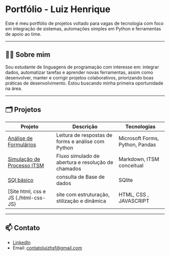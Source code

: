 
# Portfólio - Luiz Henrique 

Este é meu portfólio de projetos voltado para vagas de tecnologia com foco em integração de sistemas, automações simples em Python e ferramentas de apoio ao time.

---

## 🧑‍💻 Sobre mim

Sou estudante de linguagens de programação com interesse em: integrar dados, automatizar tarefas e aprender novas ferramentas, assim como desenvolver, manter e corrigir projetos colaborativos, priorizando boas práticas de desenvolvimento. Estou buscando minha primeira oportunidade na área.

---

## 🗂️ Projetos

| Projeto | Descrição | Tecnologias |
|--------|-----------|-------------|
| [Análise de Formulários](./microsoft-forms-python-analysis) | Leitura de respostas de forms e análise com Python | Microsoft Forms, Python, Pandas 
| [Simulação de Processo ITSM](./itsm-simulacao-processo) | Fluxo simulado de abertura e resolução de chamados | Markdown, ITSM conceitual 
| [SQl básico](./SQl-basico) | consulta de Base de dados | SQlite |
| [Site html, css e JS (./html-css-JS) | site com estruturação, stilização e dinâmica | HTML, CSS , JAVASCRIPT 



---

## 📫 Contato

- [LinkedIn](https://www.linkedin.com/in/luiz-henrique-santana-de-faria-781781365/)
- Email: contatoluizhsf@gmail.com
